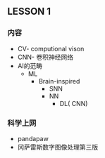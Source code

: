 ## LESSON 1

### 内容

- CV- computional vison
- CNN- 卷积神经网络
- AI的范畴
  - ML
    - Brain-inspired
      - SNN
      - NN
        - DL( CNN) 

### 科学上网

- pandapaw  
- 冈萨雷斯数字图像处理第三版